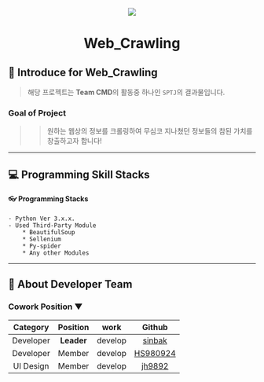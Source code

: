 <p align="center">
  <img src="https://github.com/Team-CMD/SPTJ_CMD-HomePage/blob/main/src/docs/web-crawler.png"/>
</p>
<h1 align="center">Web_Crawling</h1>

## 📃 Introduce for Web_Crawling
  > 해당 프로젝트는 **Team CMD**의 활동중 하나인 `SPTJ`의 결과물입니다.
  ### Goal of Project
   >> 원하는 웹상의 정보를 크롤링하여 무심코 지나쳤던 정보들의 참된 가치를 창출하고자 합니다!

___ 
## 💻 Programming Skill Stacks
  #### 👓 Programming Stacks  
    - Python Ver 3.x.x.  
    - Used Third-Party Module
        * BeautifulSoup
        * Sellenium
        * Py-spider
        * Any other Modules
___ 
## 💼 About Developer Team

  ### Cowork Position ▼
   | Category | Position | work | Github |  
   | :-----: | :-----: | :-----: | :----: |
   | Developer | **Leader** | develop | [sinbak](https://github.com/sinbak) |  
   | Developer | Member | develop | [HS980924](https://github.com/HS98094) |  
   | UI Design | Member | develop | [jh9892](https://github.com/jh9892) |  
   

